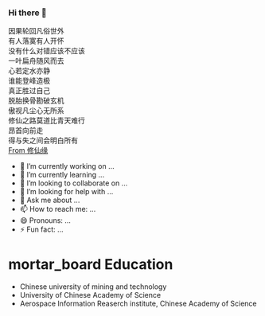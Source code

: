 ### Hi there 👋

因果轮回凡俗世外  
有人落寞有人开怀  
没有什么对错应该不应该  
一叶扁舟随风而去  
心若定水亦静  
谁能登峰造极  
真正胜过自己  
脱胎换骨勘破玄机  
傲视凡尘心无所系  
修仙之路莫道比青天难行  
昂首向前走  
得与失之间会明白所有  
[From 修仙缘](https://i.y.qq.com/v8/playsong.html?songmid=0011To691GaQrZ&CPUV=94&channelId=10048846&ADTAG=baiduald&keep_cid=1)

- 🔭 I’m currently working on ...
- 🌱 I’m currently learning ...
- 👯 I’m looking to collaborate on ...
- 🤔 I’m looking for help with ...
- 💬 Ask me about ...
- 📫 How to reach me: ...
- 😄 Pronouns: ...
- ⚡ Fun fact: ...

# mortar_board Education

- Chinese university of mining and technology 
- University of Chinese Academy of Science 
- Aerospace Information Reaserch institute, Chinese Academy of Science

<!--
**XavierMFC/XavierMFC** is a ✨ _special_ ✨ repository because its `README.md` (this file) appears on your GitHub profile.
Here are some ideas to get you started:
- 🔭 I’m currently working on ...
- 🌱 I’m currently learning ...
- 👯 I’m looking to collaborate on ...
- 🤔 I’m looking for help with ...
- 💬 Ask me about ...
- 📫 How to reach me: ...
- 😄 Pronouns: ...
- ⚡ Fun fact: ...
-->
